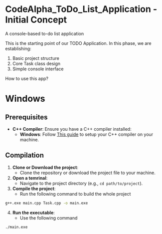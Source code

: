 # CodeAlpha_ToDo_List_Application - Initial Concept
A console-based to-do list application

This is the starting point of our TODO Application. In this phase, we are establishing:

1. Basic project structure
2. Core Task class design
3. Simple console interface

How to use this app?
# Windows
## Prerequisites
- **C++ Compiler**: Ensure you have a C++ compiler installed:
  - **Windows**: Follow [This guide](otherfiles/guideWin.md) to setup your C++ compiler on your machine.

## Compilation
1. **Clone or Download the project**:
    - Clone the repository or download the project file to your machine.
2. **Open a temrinal**:
    - Navigate to the project directory (e.g., `cd path/to/project`).
3. **Compile the project**:
    - Run the following command to build the whole project
```bash
g++.exe main.cpp Task.cpp -o main.exe
```
4. **Run the executable**:
    - Use the following command
```bash
./main.exe
```